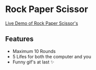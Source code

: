 # Rock Paper Scissor
[Live Demo of Rock Paper Scissor's](https://shonebinu.github.io/rock-paper-scissors/)

## Features
- Maximum 10 Rounds
- 5 Lifes for both the computer and you
- Funny gif's at last ✨
